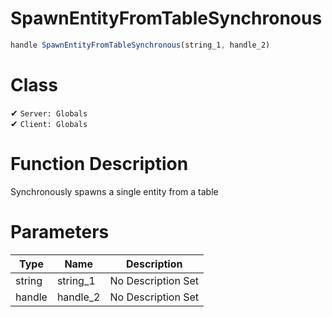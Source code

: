 # SpawnEntityFromTableSynchronous
```js
handle SpawnEntityFromTableSynchronous(string_1, handle_2)
```
# Class
✔ `Server: Globals`  
✔ `Client: Globals`  

# Function Description
Synchronously spawns a single entity from a table
# Parameters
Type|Name|Description
--|--|--
string|string_1|No Description Set
handle|handle_2|No Description Set
